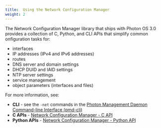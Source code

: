 ```yaml
---
title:  Using the Network Configuration Manager
weight: 2
---
```


The Network Configuration Manager library that ships with Photon OS 3.0 provides a collection of C, Python, and CLI APIs that simplify common onfiguration tasks for:

- interfaces
- IP addresses (IPv4 and IPv6 addresses)
- routes
- DNS server and domain settings
- DHCP DUID and IAID settings
- NTP server settings
- service management
- object parameters (interfaces and files)

For more information, see:

- **CLI** - see the ``-net`` commands in the [Photon Management Daemon Command-line Interface (pmd-cli)](../../../command-line-reference/commnad-line-interfaces/photon-management-daemon-cli/)
- **C APIs** - [Network Configuration Manager - C API](../netmgr.c/)
- **Python APIs** - [Network Configuration Manager - Python API](../netmgr.python/)